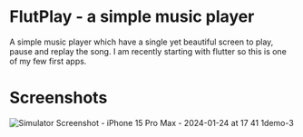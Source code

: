 
# FlutPlay - a simple music player

A simple music player which have a single yet beautiful screen to play, pause and replay the song. I am recently starting with flutter so this is one of my few first apps.

# Screenshots 

![Simulator Screenshot - iPhone 15 Pro Max - 2024-01-24 at 17 41 1demo-3](https://github.com/sahil-gpm/flutplay/assets/142314251/a9e0c30c-d333-48e0-824a-a35fa4927f03)

